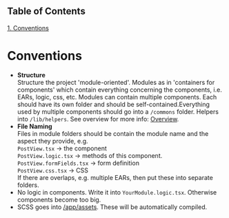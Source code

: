 ## Table of Contents
[1. Conventions](#conventions)<br>
# Conventions

* **Structure**<br>
Structure the project 'module-oriented'. Modules as in 'containers for components' which contain everything concerning the components, i.e. EARs, logic, css, etc. Modules can contain multiple components. Each should have its own folder and should be self-contained.Everything used by multiple components should go into a `/commons` folder. Helpers into `/lib/helpers`. See overview for more info: [Overview](/madog/Overview/readme.md).
* **File Naming**<br>
Files in module folders should be contain the module name and the aspect they provide, e.g.<br/>`PostView.tsx` -> the component<br/>`PostView.logic.tsx` -> methods of this component.<br/>`PostView.formFields.tsx` -> form definition<br/>`PostView.css.tsx` -> CSS<br/>If there are overlaps, e.g. multiple EARs, then put these into separate folders.
* No logic in components. Write it into `YourModule.logic.tsx`. Otherwise components become too big.
* SCSS goes into [/app/assets](/app/assets). These will be automatically compiled.


